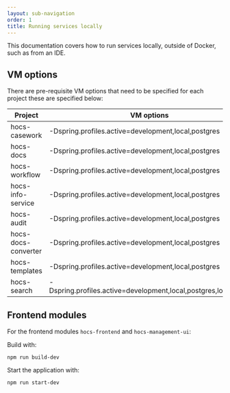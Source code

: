 ```yaml
---
layout: sub-navigation
order: 1
title: Running services locally
---
```


This documentation covers how to run services locally, outside of Docker, such as from an IDE.

## VM options
There are pre-requisite VM options that need to be specified for each project these are specified below:

| Project             | VM options                                                     |
|---------------------|----------------------------------------------------------------|
| hocs-casework       | -Dspring.profiles.active=development,local,postgres            |
| hocs-docs           | -Dspring.profiles.active=development,local,postgres            |
| hocs-workflow       | -Dspring.profiles.active=development,local,postgres            |
| hocs-info-service   | -Dspring.profiles.active=development,local,postgres            |
| hocs-audit          | -Dspring.profiles.active=development,local,postgres            |
| hocs-docs-converter | -Dspring.profiles.active=development,local,postgres            |
| hocs-templates      | -Dspring.profiles.active=development,local,postgres            |
| hocs-search         | -Dspring.profiles.active=development,local,postgres,localstack |

## Frontend modules
For the frontend modules `hocs-frontend` and `hocs-management-ui`:

Build with:
``` 
npm run build-dev
```

Start the application with:
``` 
npm run start-dev
```














